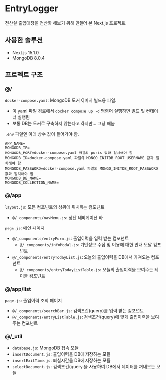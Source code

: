 # EntryLogger

전산실 출입대장을 전산화 해보기 위해 만들어 본 Next.js 프로젝트.


## 사용한 솔루션

* Next.js 15.1.0
* MongoDB 8.0.4


## 프로젝트 구조

### @/

`docker-compose.yaml`: MongoDB 도커 이미지 빌드용 파일. 

  * 이 yaml 파일 경로에서 `docker compose up -d` 명령어 실행하면 빌드 및 컨테이너 실행됨
  * 보통 DB는 도커로 구축하지 않는다고 하지만... 그냥 해봄

`.env` 파일엔 아래 상수 값이 들어가야 함.

```env
APP_NAME=
MONGODB_IP=
MONGODB_PORT=docker-compose.yaml 파일의 ports 값과 일치해야 함
MONGODB_ID=docker-compose.yaml 파일의 MONGO_INITDB_ROOT_USERNAME 값과 일치해야 함
MONGODB_PASSWORD=docker-compose.yaml 파일의 MONGO_INITDB_ROOT_PASSWORD 값과 일치해야 함
MONGODB_DB_NAME=
MONGODB_COLLECTION_NAME=
```

### @/app

`layout.js`: 모든 컴포넌트의 상위에 위치하는 컴포넌트

  * `@/_components/navMenu.js`: 상단 네비게이션 바

`page.js`: 메인 페이지
  * `@/_components/entryForm.js`: 출입이력을 입력 받는 컴포넌트
    - `@/_components/infoModal.js`: 개인정보 수집 및 이용에 대한 안내 모달 컴포넌트
  * `@/_components/entryTodayList.js`: 오늘의 출입이력을 DB에서 가져오는 컴포넌트
    - `@/_components/entryTodayListTable.js`: 오늘의 출입이력을 보여주는 테이블 컴포넌트


### @/app/list

`page.js`: 출입이력 조회 페이지

  *  `@/_components/searchBar.js`: 검색조건(query)를 입력 받는 컴포넌트
  *  `@/_components/entryListTable.js`: 검색조건(query)에 맞게 출입이력을 보여주는 컴포넌트


### @/_util

* `database.js`: MongoDB 접속 모듈
* `insertDocument.js`: 출입이력을 DB에 저장하는 모듈
* `insertExitTime.js`: 퇴실시간을 DB에 저장하는 모듈
* `selectDocument.js`: 검색조건(query)을 사용하여 DB에서 데이터를 꺼내오는 모듈